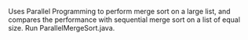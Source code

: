 Uses Parallel Programming to perform merge sort on a large list, and compares the performance with sequential merge sort on a list of equal size.
Run ParallelMergeSort.java.
